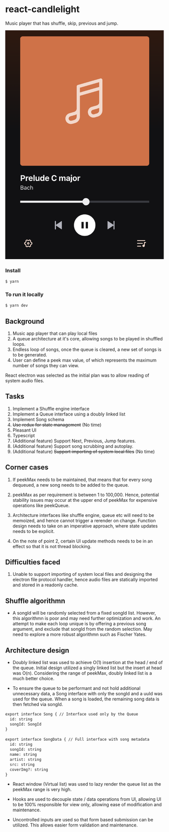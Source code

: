 # react-candlelight

Music player that has shuffle, skip, previous and jump.

![alt text](image.png)

### Install

```bash
$ yarn
```

### To run it locally

```bash
$ yarn dev
```

## Background

1. Music app player that can play local files
2. A queue architecture at it's core, allowing songs to be played in shuffled loops.
3. Endless loop of songs, once the queue is cleared, a new set of songs is to be generated.
4. User can define a peek max value, of which represents the maximum number of songs they can view.

React electron was selected as the initial plan was to allow reading of system audio files.

## Tasks

1. Implement a Shuffle engine interface
2. Implement a Queue interface using a doubly linked list
3. Implement Song schema
4. ~~Use redux for state management~~ (No time)
5. Pleasant UI
6. Typescript
7. (Additional feature) Support Next, Previous, Jump features.
8. (Additional feature) Support song scrubbing and autoplay.
9. (Additional feature) ~~Support importing of system local files~~ (No time)

## Corner cases

1. If peekMax needs to be maintained, that means that for every song dequeued, a new song needs to be added to the queue.

2. peekMax as per requirement is between 1 to 100,000. Hence, potential stability issues may occur at the upper end of peekMax for expensive operations like peekQueue.

3. Architecture interfaces like shuffle engine, queue etc will need to be memoized, and hence cannot trigger a rerender on change. Function design needs to take on an imperative approach, where state updates needs to be explicit.

4. On the note of point 2, certain UI update methods needs to be in an effect so that it is not thread blocking.

## Difficulties faced

1. Unable to support importing of system local files and designing the electron file protocol handler, hence audio files are statically imported and stored in a readonly cache.

## Shuffle algorithmn

- A songId will be randomly selected from a fixed songId list. However, this algorithmn is poor and may need further optimization and work. An attempt to make each loop unique is by offering a previous song argument, and exclude that songId from the random selection. May need to explore a more robust algorithmn such as Fischer Yates.

## Architecture design

- Doubly linked list was used to achieve O(1) insertion at the head / end of the queue. Initial design utilized a singly linked list but the insert at head was O(n). Considering the range of peekMax, doubly linked list is a much better choice.

- To ensure the queue to be performant and not hold additional unnecessary data, a Song interface with only the songId and a uuId was used for the queue. When a song is loaded, the remaining song data is then fetched via songId.

```
export interface Song { // Interface used only by the Queue
  id: string
  songId: SongId
}

export interface SongData { // Full interface with song metadata
  id: string
  songId: string
  name: string
  artist: string
  src: string
  coverImg?: string
}

```

- React window (Virtual list) was used to lazy render the queue list as the peekMax range is very high.

- Hooks are used to decouple state / data operations from UI, allowing UI to be 100% responsible for view only, allowing ease of modification and maintenance.

- Uncontrolled inputs are used so that form based submission can be utilized. This allows easier form validation and maintenance.
